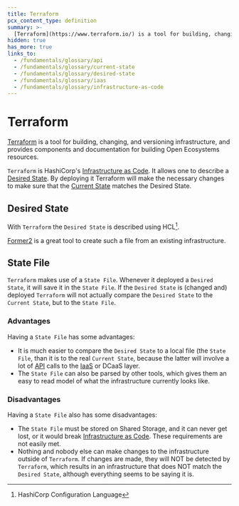 ```yaml
---
title: Terraform
pcx_content_type: definition
summary: >-
  [Terraform](https://www.terraform.io/) is a tool for building, changing, and versioning infrastructure, and provides components and documentation for building Open Ecosystems resources.
hidden: true
has_more: true
links_to:
  - /fundamentals/glossary/api
  - /fundamentals/glossary/current-state
  - /fundamentals/glossary/desired-state
  - /fundamentals/glossary/iaas
  - /fundamentals/glossary/infrastructure-as-code
---
```


# Terraform

[Terraform](https://www.terraform.io/) is a tool for building, changing, and versioning infrastructure, and provides components and documentation for building Open Ecosystems resources.

`Terraform` is HashiCorp's [Infrastructure as Code](/fundamentals/glossary/infrastructure-as-code). It allows one to describe a [Desired State](/fundamentals/glossary/desired-state). By deploying it Terraform will make the necessary changes to make sure that the [Current State](/fundamentals/glossary/current-state) matches the Desired State.

## Desired State

With `Terraform` the `Desired State` is described using HCL[^1].

[Former2](https://former2.com/) is a great tool to create such a file from an existing infrastructure.

## State File

`Terraform` makes use of a `State File`. Whenever it deployed a `Desired State`, it will save it in the `State File`. If the `Desired State` is (changed and) deployed `Terraform` will not actually compare the `Desired State` to the `Current State`, but to the `State File`.

### Advantages

Having a `State File` has some advantages:

- It is much easier to compare the `Desired State` to a local file (the `State File`, than it is to the real `Current State`, because the latter will involve a lot of [API](/fundamentals/glossary/api) calls to the [IaaS](/fundamentals/glossary/iaas) or DCaaS layer.
- The `State File` can also be parsed by other tools, which gives them an easy to read model of what the infrastructure currently looks like.

### Disadvantages

Having a `State File` also has some disadvantages:

- The `State File` must be stored on Shared Storage, and it can never get lost, or it would break [Infrastructure as Code](/fundamentals/glossary/infrastructure-as-code). These requirements are not easily met.
- Nothing and nobody else can make changes to the infrastructure outside of `Terraform`. If changes are made, they will NOT be detected by `Terraform`, which results in an infrastructure that does NOT match the `Desired State`, although everything seems to be saying it is.

[^1]: HashiCorp Configuration Language
